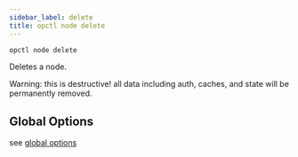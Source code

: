 ```yaml
---
sidebar_label: delete
title: opctl node delete
---
```


```sh
opctl node delete
```

Deletes a node. 

Warning: this is destructive! all data including auth, caches, and state will be permanently removed.

## Global Options
see [global options](../global-options.md)